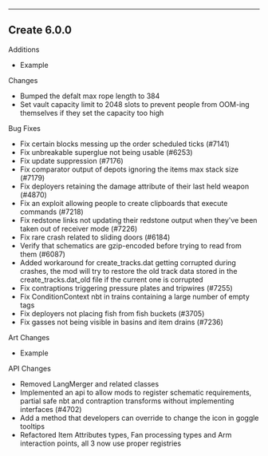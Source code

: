------------------------------------------------------
Create 6.0.0
------------------------------------------------------
Additions
- Example

Changes
- Bumped the defalt max rope length to 384
- Set vault capacity limit to 2048 slots to prevent people from OOM-ing themselves if they set the capacity too high

Bug Fixes
- Fix certain blocks messing up the order scheduled ticks (#7141)
- Fix unbreakable superglue not being usable (#6253)
- Fix update suppression (#7176)
- Fix comparator output of depots ignoring the items max stack size (#7179)
- Fix deployers retaining the damage attribute of their last held weapon (#4870)
- Fix an exploit allowing people to create clipboards that execute commands (#7218)
- Fix redstone links not updating their redstone output when they've been taken out of receiver mode (#7226)
- Fix rare crash related to sliding doors (#6184)
- Verify that schematics are gzip-encoded before trying to read from them (#6087)
- Added workaround for create_tracks.dat getting corrupted during crashes, the mod will try to restore the old track data stored in the create_tracks.dat_old file if the current one is corrupted
- Fix contraptions triggering pressure plates and tripwires (#7255)
- Fix ConditionContext nbt in trains containing a large number of empty tags
- Fix deployers not placing fish from fish buckets (#3705)
- Fix gasses not being visible in basins and item drains (#7236)

Art Changes
- Example

API Changes
- Removed LangMerger and related classes
- Implemented an api to allow mods to register schematic requirements, partial safe nbt and contraption transforms without implementing interfaces (#4702)
- Add a method that developers can override to change the icon in goggle tooltips
- Refactored Item Attributes types, Fan processing types and Arm interaction points, all 3 now use proper registries
